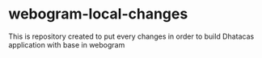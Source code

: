 webogram-local-changes
======================

This is repository created to put every changes in order to build Dhatacas application with base in webogram 
